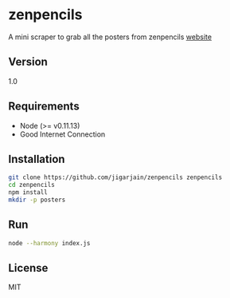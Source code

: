 zenpencils
=========


A mini scraper to grab all the posters from zenpencils [website]


Version
----

1.0


Requirements
----

- Node (>= v0.11.13)
- Good Internet Connection


Installation
--------------

```sh
git clone https://github.com/jigarjain/zenpencils zenpencils
cd zenpencils
npm install
mkdir -p posters
```


Run
--------------

```sh
node --harmony index.js
```


License
----

MIT

[website]:http://zenpencils.com/
